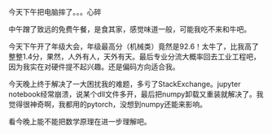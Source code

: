 今天下午把电脑摔了。。。心碎

中午蹭了致远的免费午餐，是食其家，感觉味道一般，可能我吃不来和牛吧。

今天下午开了年级大会，年级最高分（机械类）竟然是92.6！太牛了，比我高了整整1.4分，果然，人外有人，天外有天。最后专业分流大概率回去工业工程吧，因为我实在对硬件提不起兴趣。还是偏码方向适合我。

今天晚上终于解决了一大困扰我的难题，多亏了StackExchange。jupyter notebook经常崩溃，说某个dll文件多开，最后把numpy卸载又重装就解决了。我觉得很神奇啊，我都用的pytorch，没想到numpy还能来影响。

看今晚上能不能把数学原理在进一步理解吧。